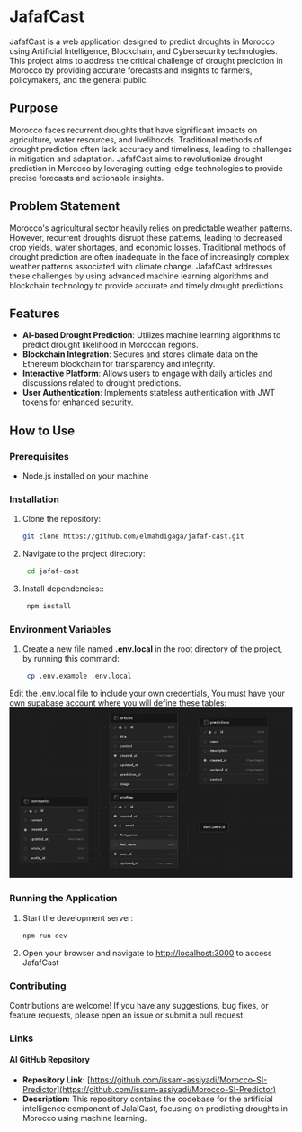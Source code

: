 # JafafCast

JafafCast is a web application designed to predict droughts in Morocco using Artificial Intelligence, Blockchain, and Cybersecurity technologies. This project aims to address the critical challenge of drought prediction in Morocco by providing accurate forecasts and insights to farmers, policymakers, and the general public.

## Purpose

Morocco faces recurrent droughts that have significant impacts on agriculture, water resources, and livelihoods. Traditional methods of drought prediction often lack accuracy and timeliness, leading to challenges in mitigation and adaptation. JafafCast aims to revolutionize drought prediction in Morocco by leveraging cutting-edge technologies to provide precise forecasts and actionable insights.

## Problem Statement

Morocco's agricultural sector heavily relies on predictable weather patterns. However, recurrent droughts disrupt these patterns, leading to decreased crop yields, water shortages, and economic losses. Traditional methods of drought prediction are often inadequate in the face of increasingly complex weather patterns associated with climate change. JafafCast addresses these challenges by using advanced machine learning algorithms and blockchain technology to provide accurate and timely drought predictions.

## Features

- **AI-based Drought Prediction**: Utilizes machine learning algorithms to predict drought likelihood in Moroccan regions.
- **Blockchain Integration**: Secures and stores climate data on the Ethereum blockchain for transparency and integrity.
- **Interactive Platform**: Allows users to engage with daily articles and discussions related to drought predictions.
- **User Authentication**: Implements stateless authentication with JWT tokens for enhanced security.

## How to Use

### Prerequisites

- Node.js installed on your machine

### Installation

1. Clone the repository:
   ```sh
   git clone https://github.com/elmahdigaga/jafaf-cast.git
   ```
2. Navigate to the project directory:

   ```sh
    cd jafaf-cast
   ```

3. Install dependencies::
   ```sh
    npm install
   ```

### Environment Variables

1. Create a new file named **.env.local** in the root directory of the project, by running this command:

   ```sh
    cp .env.example .env.local
   ```

Edit the .env.local file to include your own credentials, You must have your own supabase account where you will define these tables:
![Schema](https://github.com/elmahdigaga/jafaf-cast/blob/main/assets/schema.png?raw=true)

### Running the Application

1. Start the development server:

   ```sh
   npm run dev
   ```

2. Open your browser and navigate to [http://localhost:3000](http://localhost:3000) to access JafafCast

### Contributing

Contributions are welcome! If you have any suggestions, bug fixes, or feature requests, please open an issue or submit a pull request.

### Links

#### AI GitHub Repository

- **Repository Link:** [https://github.com/issam-assiyadi/Morocco-SI-Predictor](https://github.com/issam-assiyadi/Morocco-SI-Predictor)
- **Description:** This repository contains the codebase for the artificial intelligence component of JalalCast, focusing on predicting droughts in Morocco using machine learning.

